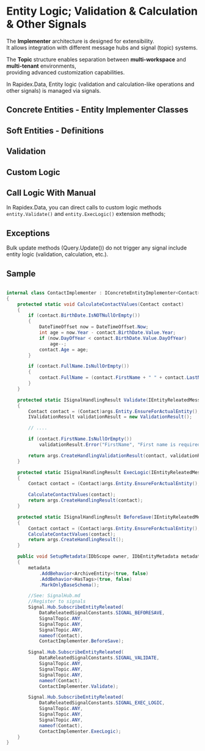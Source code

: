 # Entity Logic; Validation & Calculation & Other Signals

The **Implementer** architecture is designed for extensibility.  
It allows integration with different message hubs and signal (topic) systems.  

The **Topic** structure enables separation between **multi-workspace** and **multi-tenant** environments,  
providing advanced customization capabilities.

In Rapidex.Data, Entity logic (validation and calculation-like operations and other signals) is managed via signals.

## Concrete Entities - Entity Implementer Classes


## Soft Entities - Definitions


## Validation


## Custom Logic


## Call Logic With Manual

In Rapidex.Data, you can direct calls to custom logic methods `entity.Validate()` and `entity.ExecLogic()` extension methods;

## Exceptions

Bulk update methods (Query.Update()) do not trigger any signal include entity logic (validation, calculation, etc.).

## Sample

```csharp

internal class ContactImplementer : IConcreteEntityImplementer<Contact>
{
    protected static void CalculateContactValues(Contact contact)
    {
        if (contact.BirthDate.IsNOTNullOrEmpty())
        {
            DateTimeOffset now = DateTimeOffset.Now;
            int age = now.Year - contact.BirthDate.Value.Year;
            if (now.DayOfYear < contact.BirthDate.Value.DayOfYear)
                age--;
            contact.Age = age;
        }

        if (contact.FullName.IsNullOrEmpty())
        {
            contact.FullName = (contact.FirstName + " " + contact.LastName).Trim();
        }
    }

    protected static ISignalHandlingResult Validate(IEntityReleatedMessageArguments args)
    {
        Contact contact = (Contact)args.Entity.EnsureForActualEntity();
        IValidationResult validationResult = new ValidationResult();

        // ....

        if (contact.FirstName.IsNullOrEmpty())
            validationResult.Error("FirstName", "First name is required.");

        return args.CreateHandlingValidationResult(contact, validationResult);
    }

    protected static ISignalHandlingResult ExecLogic(IEntityReleatedMessageArguments args)
    {
        Contact contact = (Contact)args.Entity.EnsureForActualEntity();

        CalculateContactValues(contact);
        return args.CreateHandlingResult(contact);
    }

    protected static ISignalHandlingResult BeforeSave(IEntityReleatedMessageArguments args)
    {
        Contact contact = (Contact)args.Entity.EnsureForActualEntity();
        CalculateContactValues(contact);
        return args.CreateHandlingResult();
    }

    public void SetupMetadata(IDbScope owner, IDbEntityMetadata metadata)
    {
        metadata
            .AddBehavior<ArchiveEntity>(true, false)
            .AddBehavior<HasTags>(true, false)
            .MarkOnlyBaseSchema();

        //See: SignalHub.md
        //Register to signals
        Signal.Hub.SubscribeEntityReleated(
            DataReleatedSignalConstants.SIGNAL_BEFORESAVE,
            SignalTopic.ANY,
            SignalTopic.ANY,
            SignalTopic.ANY,
            nameof(Contact),
            ContactImplementer.BeforeSave);

        Signal.Hub.SubscribeEntityReleated(
            DataReleatedSignalConstants.SIGNAL_VALIDATE,
            SignalTopic.ANY,
            SignalTopic.ANY,
            SignalTopic.ANY,
            nameof(Contact),
            ContactImplementer.Validate);

        Signal.Hub.SubscribeEntityReleated(
            DataReleatedSignalConstants.SIGNAL_EXEC_LOGIC,
            SignalTopic.ANY,
            SignalTopic.ANY,
            SignalTopic.ANY,
            nameof(Contact),
            ContactImplementer.ExecLogic);
    }
}
```